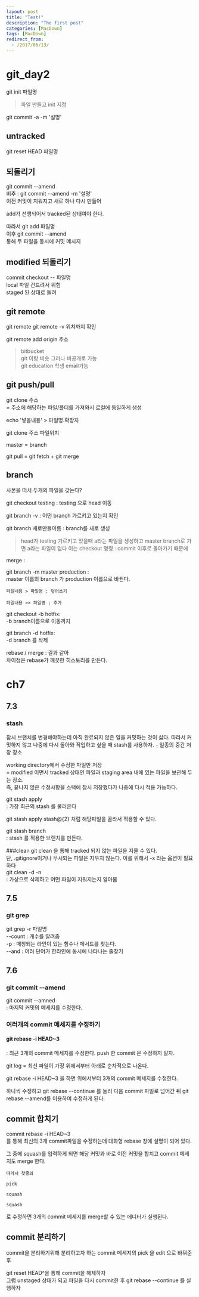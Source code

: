 ```yaml
---
layout: post
title: "Test!"
description: "The first post"
categories: [MacDown]
tags: [MacDown]
redirect_from:
  - /2017/06/13/
---
```



# git_day2

git init 파일명

> 파일 만들고 init 지정


git commit -a -m '설명'


## untracked
git reset HEAD 파일명  



## 되돌리기
git commit --amend  
비추 : git commit --amend -m '설명'  
이전 커밋이 지워지고 새로 하나 다시 만들어

add가 선행되어서 tracked된 상태여야 한다.

따라서 git add 파일명  
이후 git commit --amend  
통해 두 파일을 동시에 커밋 메시지 

## modified 되돌리기
commit checkout -- 파일명  
local 파일 건드려서 위험  
staged 된 상태로 돌려

## git remote
git remote
git remote -v 위치까지 확인

git remote add origin 주소

> bitbucket  
> git 이랑 비슷 그러나 비공개로 가능  
> git education 학생 email가능

## git push/pull

git clone 주소  
= 주소에 해당하는 파일/폴더를 가져와서 로컬에 동일하게 생성


echo '넣을내용' > 파일명.확장자


git clone 주소 파일위치

master = branch


git pull = git fetch + git merge





## branch
사본을 떠서 두개의 파일을 갖는다?

git checkout testing : testing 으로 head 이동

git branch -v : 어떤 branch 가르키고 있는지 확인

git branch 새로만들이름 : branch를 새로 생성

> head가 testing 가르키고 있을때 a라는 파일을 생성하고 master branch로 가면 a라는 파일이 없다
> 이는 checkout 명령 : commit 이후로 돌아가기 때문에


merge : 


git branch -m master production :  
master 이름의 branch 가 production 이름으로 바뀐다.


```
파일내용 > 파일명 : 덮어쓰기

파일내용 >> 파일명 : 추가
```



git checkout -b hotfix:  
-b branch이름으로 이동까지


git branch -d hotfix:  
-d branch 를 삭제



rebase / merge : 결과 같아  
차이점은 rebase가 깨끗한 히스토리를 만든다.



# ch7
## 7.3

### stash  

잠시 브랜치를 변경해야하는데 아직 완료되지 않은 일을 커밋하는 것이 싫다. 따라서 커밋하지 않고 나중에 다시 돌아와 작업하고 싶을 때 stash를 사용하자. - 일종의 중간 저장 장소

working directory에서 수정한 파일만 저장  
= modified 이면서 tracked 상태인 파일과 staging area 내에 있는 파일을 보관해 두는 장소.  
즉, 끝나지 않은 수정사항을 스택에 잠시 저장했다가 나중에 다시 적용 가능하다. 

git stash apply  
: 가장 최근의 stash 를 불러온다

git stash apply stash@{2} 처럼 해당파일을 골라서 적용할 수 있다.


git stash branch  
: stash 를 적용한 브랜치를 만든다.


###clean
git clean 을 통해 tracked 되지 않는 파일을 지울 수 있다.  
단, .gitignore이거나 무시되는 파일은 지우지 않는다. 이를 위해서 -x 라는 옵션이 필요하다    
git clean -d -n  
: 가상으로 삭제하고 어떤 파일이 지워지는지 알아봄
 
 
 
## 7.5
### git grep

git grep -r 파일명  
--count : 개수를 알려줌  
-p : 매칭되는 라인이 있는 함수나 메서드를 찾는다.  
--and : 여러 단어가 한라인에 동시에 나타나는 줄찾기  


## 7.6
### git commit --amend

git commit --amned  
: 마지막 커밋의 메세지를 수정한다.

### 여러개의 commit 메세지를 수정하기
#### git rebase -i HEAD~3

: 최근 3개의 commit 메세지를 수정한다.
push 한 commit 은 수정하지 말자.


git log = 최신 파일이 가장 위에서부터 아래로 순차적으로 나온다.

git rebase -i HEAD~3 을 하면 위에서부터 3개의 commit 메세지를 수정한다. 

하나씩 수정하고 git rebase --continue 를 눌러 다음 commit 파일로 넘어간 뒤 git rebase --amend를 이용하여 수정하게 된다.


## commit 합치기

commit rebase -i HEAD~3  
를 통해 최신의 3개 commit파일을 수정하는데 
대화형 rebase 창에 설명이 되어 있다.

그 중에 squash를 입력하게 되면 해당 커밋과 바로 이전 커밋을 합치고 commit 메세지도 merge 한다. 

```
따라서 첫줄의
  
pick
  
squash  

squash
```
로 수정하면 3개의 commit 메세지를 merge할 수 있는 에디터가 실행된다.


## commit 분리하기
commit을 분리하기위해 분리하고자 하는 commit 메세지의 pick 을 edit 으로 바꿔준 후 

git reset HEAD^을 통해 commit을 해제하자  
그럼 unstaged 상태가 되고 파일을 다시 commit한 후 git rebase --continue 를 실행하자  
